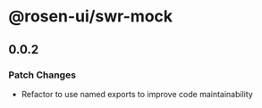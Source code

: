 # @rosen-ui/swr-mock

## 0.0.2

### Patch Changes

- Refactor to use named exports to improve code maintainability

